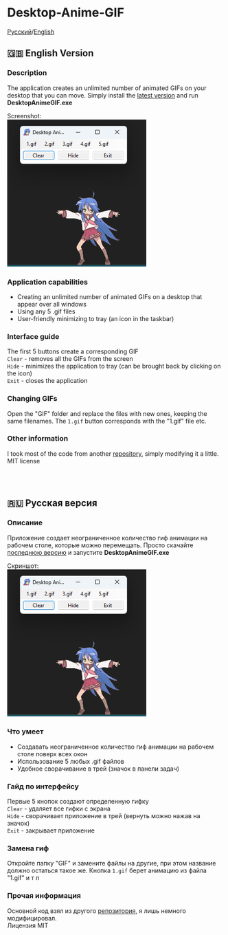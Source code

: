 ﻿# Desktop-Anime-GIF

[Русский](#-русская-версия)/[English](#-english-version)

## 🇬🇧 English Version

### Description

The application creates an unlimited number of animated GIFs on your desktop that you can move. Simply install the [latest version](https://github.com/alXiMiK21/Desktop-Anime-GIF/releases/latest) and run **DesktopAnimeGIF.exe**

Screenshot:  
![Screenshot app](Screenshot_app.png)

### Application capabilities

- Creating an unlimited number of animated GIFs on a desktop that appear over all windows
- Using any 5 .gif files
- User-friendly minimizing to tray (an icon in the taskbar)

### Interface guide

The first 5 buttons create a corresponding GIF  
`Clear` - removes all the GIFs from the screen  
`Hide` - minimizes the application to tray (can be brought back by clicking on the icon)  
`Exit` - closes the application

### Changing GIFs

Open the "GIF" folder and replace the files with new ones, keeping the same filenames. The `1.gif` button corresponds with the "1.gif" file etc.

### Other information

I took most of the code from another [repository](https://github.com/SrMecha/Desktop-Konata), simply modifying it a little.  
MIT license

<br><br>

## 🇷🇺 Русская версия
### Описание

Приложение создает неограниченное количество гиф анимации на рабочем столе, которые можно перемещать. Просто скачайте [последнюю версию](https://github.com/alXiMiK21/Desktop-Anime-GIF/releases/latest) и запустите **DesktopAnimeGIF.exe**

Скриншот:  
![Скриншот приложения](Screenshot_app.png)

### Что умеет

- Создавать неограниченное количество гиф анимации на рабочем столе поверх всех окон
- Использование 5 любых .gif файлов
- Удобное сворачивание в трей (значок в панели задач)

### Гайд по интерфейсу

Первые 5 кнопок создают определенную гифку  
`Clear` - удаляет все гифки с экрана  
`Hide` - сворачивает приложение в трей (вернуть можно нажав на значок)  
`Exit` - закрывает приложение

### Замена гиф

Откройте папку "GIF" и замените файлы на другие, при этом название должно остаться такое же. Кнопка `1.gif` берет анимацию из файла "1.gif" и т п

### Прочая информация

Основной код взял из другого [репозитория](https://github.com/SrMecha/Desktop-Konata), я лишь немного модифицировал.  
Лицензия MIT

